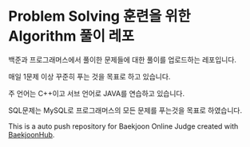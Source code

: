 # Problem Solving 훈련을 위한 Algorithm 풀이 레포
백준과 프로그래머스에서 풀이한 문제들에 대한 풀이를 업로드하는 레포입니다.

매일 1문제 이상 꾸준히 푸는 것을 목표로 하고 있습니다.

주 언어는 C++이고 서브 언어로 JAVA를 연습하고 있습니다.

SQL문제는 MySQL로 프로그래머스의 모든 문제를 푸는것을 목표로 하였습니다.

This is a auto push repository for Baekjoon Online Judge created with [BaekjoonHub](https://github.com/BaekjoonHub/BaekjoonHub).
